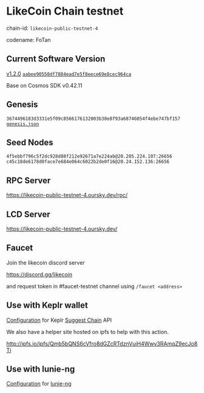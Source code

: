 # LikeCoin Chain testnet

chain-id: `likecoin-public-testnet-4`

codename: FoTan

## Current Software Version

[v1.2.0](https://github.com/likecoin/likecoin-chain/releases/tag/v1.2.0) [`aabee90550df7884ead7e5f8eece69e8cec964ca`](https://github.com/likecoin/likecoin-chain/commit/aabee90550df7884ead7e5f8eece69e8cec964ca)

Base on Cosmos SDK v0.42.11

## Genesis

`3674496183d3331e5f09c8566176132003b38e8f93a68746054f4ebe747bf157`
[`genesis.json`](./genesis.json)

## Seed Nodes

`4f5ebbf796c5f2dc928d88f212e92671a7e224ab@20.205.224.107:26656`
`c45c18de6178d0face7e684e064c6022b2de0f16@20.24.152.136:26656`

## RPC Server

https://likecoin-public-testnet-4.oursky.dev/rpc/

## LCD Server

https://likecoin-public-testnet-4.oursky.dev/

## Faucet

Join the likecoin discord server

https://discord.gg/likecoin

and request token in #faucet-testnet channel using `/faucet <address>`

## Use with Keplr wallet

[Configuration](keplr.json) for Keplr [Suggest Chain](https://docs.keplr.app/api/suggest-chain.html) API

We also have a helper site hosted on ipfs to help with this action.

http://ipfs.io/ipfs/Qmb5bQNS6cVfro8dGZcRTdznVuiH4Wwv3RAmqZ9ecJo8Ti

## Use with lunie-ng

[Configuration](network.json) for [lunie-ng](https://github.com/likecoin/lunie-ng)
